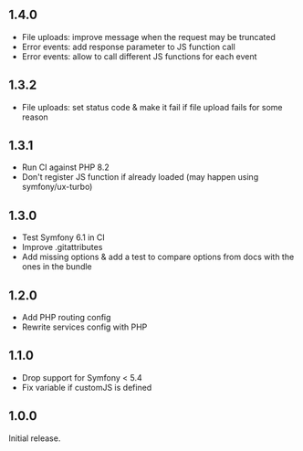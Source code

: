 1.4.0
-----

* File uploads: improve message when the request may be truncated
* Error events: add response parameter to JS function call
* Error events: allow to call different JS functions for each event

1.3.2
-----

* File uploads: set status code & make it fail if file upload fails for some reason

1.3.1
-----

* Run CI against PHP 8.2
* Don't register JS function if already loaded (may happen using symfony/ux-turbo)

1.3.0
-----

* Test Symfony 6.1 in CI
* Improve .gitattributes
* Add missing options & add a test to compare options from docs with the ones in the bundle

1.2.0
-----

* Add PHP routing config
* Rewrite services config with PHP

1.1.0
-----

* Drop support for Symfony < 5.4
* Fix variable if customJS is defined

1.0.0
-----

Initial release.
